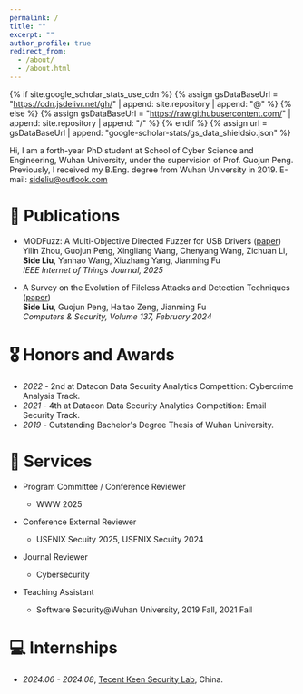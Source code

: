 ```yaml
---
permalink: /
title: ""
excerpt: ""
author_profile: true
redirect_from: 
  - /about/
  - /about.html
---
```


{% if site.google_scholar_stats_use_cdn %}
{% assign gsDataBaseUrl = "https://cdn.jsdelivr.net/gh/" | append: site.repository | append: "@" %}
{% else %}
{% assign gsDataBaseUrl = "https://raw.githubusercontent.com/" | append: site.repository | append: "/" %}
{% endif %}
{% assign url = gsDataBaseUrl | append: "google-scholar-stats/gs_data_shieldsio.json" %}

<span class='anchor' id='about-me'></span>

Hi, I am a forth-year PhD student at School of Cyber Science and Engineering, Wuhan University, under the supervision of Prof. Guojun Peng. Previously, I received my B.Eng. degree from Wuhan University in 2019.
E-mail: sideliu@outlook.com





# 📝 Publications
- MODFuzz: A Multi-Objective Directed Fuzzer for USB Drivers ([paper](https://ieeexplore.ieee.org/document/10907918))  
  Yilin Zhou, Guojun Peng, Xingliang Wang, Chenyang Wang, Zichuan Li, **Side Liu**, Yanhao Wang, Xiuzhang Yang, Jianming Fu  
  *IEEE Internet of Things Journal, 2025*

- A Survey on the Evolution of Fileless Attacks and Detection Techniques ([paper](https://www.sciencedirect.com/science/article/pii/S016740482300562X))   
  **Side Liu**, Guojun Peng, Haitao Zeng, Jianming Fu   
  *Computers & Security, Volume 137, February 2024*





# 🎖 Honors and Awards
- *2022 -*  2nd at Datacon Data Security Analytics Competition: Cybercrime Analysis Track.
- *2021 -*  4th at Datacon Data Security Analytics Competition: Email Security Track.
- *2019 -*  Outstanding Bachelor's Degree Thesis of Wuhan University.



# 🎈 Services
- Program Committee / Conference Reviewer

  - WWW 2025

- Conference External Reviewer

  - USENIX Secuity 2025, USENIX Secuity 2024

- Journal Reviewer

  - Cybersecurity

- Teaching Assistant

  - Software Security@Wuhan University, 2019 Fall, 2021 Fall

  


# 💻 Internships
- *2024.06 - 2024.08*, [Tecent Keen Security Lab](https://keenlab.tencent.com/), China.